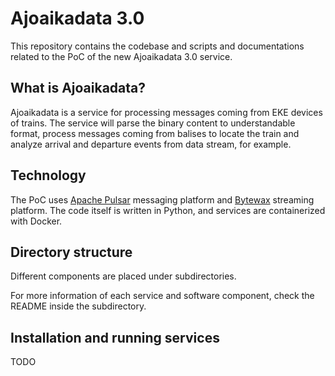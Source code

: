 # Ajoaikadata 3.0

This repository contains the codebase and scripts and documentations related to the PoC of the new Ajoaikadata 3.0 service.


## What is Ajoaikadata?

Ajoaikadata is a service for processing messages coming from EKE devices of trains. The service will parse the binary content to understandable format, process messages coming from balises to locate the train and analyze arrival and departure events from data stream, for example.


## Technology

The PoC uses [Apache Pulsar](https://pulsar.apache.org) messaging platform and [Bytewax](https://bytewax.io) streaming platform. The code itself is written in Python, and services are containerized with Docker.


## Directory structure

Different components are placed under subdirectories.

For more information of each service and software component, check the README inside the subdirectory.


## Installation and running services

TODO
